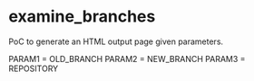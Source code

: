 # examine_branches
PoC to generate an HTML output page given parameters.

PARAM1 = OLD_BRANCH
PARAM2 = NEW_BRANCH
PARAM3 = REPOSITORY
